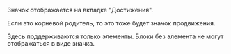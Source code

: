 Значок отображается на вкладке "Достижения".

Если это корневой родитель, то это тоже будет значок продвижения.

Здесь поддерживаются только элементы. Блоки без элемента не могут отображаться в виде значка.